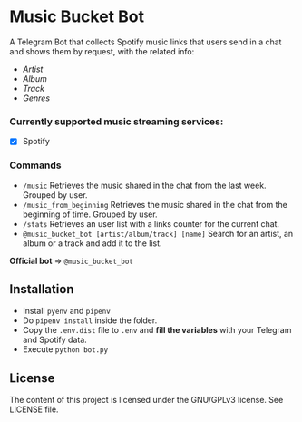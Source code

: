 # Music Bucket Bot

A Telegram Bot that collects Spotify music links that users send in a chat and shows them by request, 
with the related info:
- *Artist*
- *Album*
- *Track*
- *Genres*

### Currently supported music streaming services:
- [x] Spotify

### Commands
- ```/music``` Retrieves the music shared in the chat from the last week. Grouped by user.
- ```/music_from_beginning``` Retrieves the music shared in the chat from the beginning of time. Grouped by user.
- ```/stats``` Retrieves an user list with a links counter for the current chat.
- ```@music_bucket_bot [artist/album/track] [name]``` Search for an artist, an album or a track and add it to the list.


**Official bot** => ```@music_bucket_bot```

## Installation
- Install ```pyenv``` and ```pipenv```
- Do ```pipenv install``` inside the folder.
- Copy the ```.env.dist``` file to ```.env``` and **fill the variables** with your Telegram and Spotify data.
- Execute ```python bot.py```

## License
The content of this project is licensed under the GNU/GPLv3 license. See LICENSE file.
